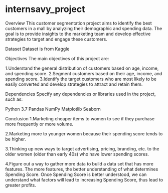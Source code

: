# internsavy_project

Overview
This customer segmentation project aims to identify the best customers in a mall by analyzing their demographic and spending data.
The goal is to provide insights to the marketing team and develop effective strategies to target and engage these customers.

Dataset
Dataset is from Kaggle

Objectives
The main objectives of this project are:

1.Understand the general distribution of customers based on age, income, and spending score.
2.Segment customers based on their age, income, and spending score.
3.Identify the target customers who are most likely to be easily converted and develop strategies to attract and retain them.

Dependencies
Specify any dependencies or libraries used in the project, such as:

Python 3.7
Pandas
NumPy
Matplotlib
Seaborn

Conclusion
1.Marketing cheaper items to women to see if they purchase more frequently or more volume.

2.Marketing more to younger women because their spending score tends to be higher.

3.Thinking up new ways to target advertising, pricing, branding, etc. to the older women (older than early 40s) who have lower spending scores.

4.Figure out a way to gather more data to build a data set that has more features.
  The more features, the better understanding of what determines Spending Score.
  Once Spending Score is better understood, we can understand what factors will lead to increasing Spending Score, thus lead to greater profits.
